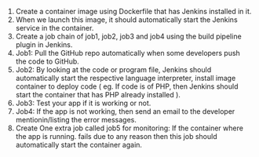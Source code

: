 1. Create a container image using Dockerfile that has Jenkins installed in it.
2. When we launch this image, it should automatically start the Jenkins service in the container.
3. Create a job chain of job1, job2, job3 and job4 using the build pipeline plugin in Jenkins.
4. Job1: Pull the GitHub repo automatically when some developers push the code to GitHub.
5. Job2: By looking at the code or program file, Jenkins should automatically start the respective language interpreter, install image container to deploy code ( eg. If code is of PHP, then Jenkins should start the container that has PHP already installed ).
6. Job3: Test your app if it is working or not.
7. Job4: If the app is not working, then send an email to the developer mentionin/listing the error messages.
8. Create One extra job called job5 for monitoring: If the container where the app is running. fails due to any reason then this job should automatically start the container again.
